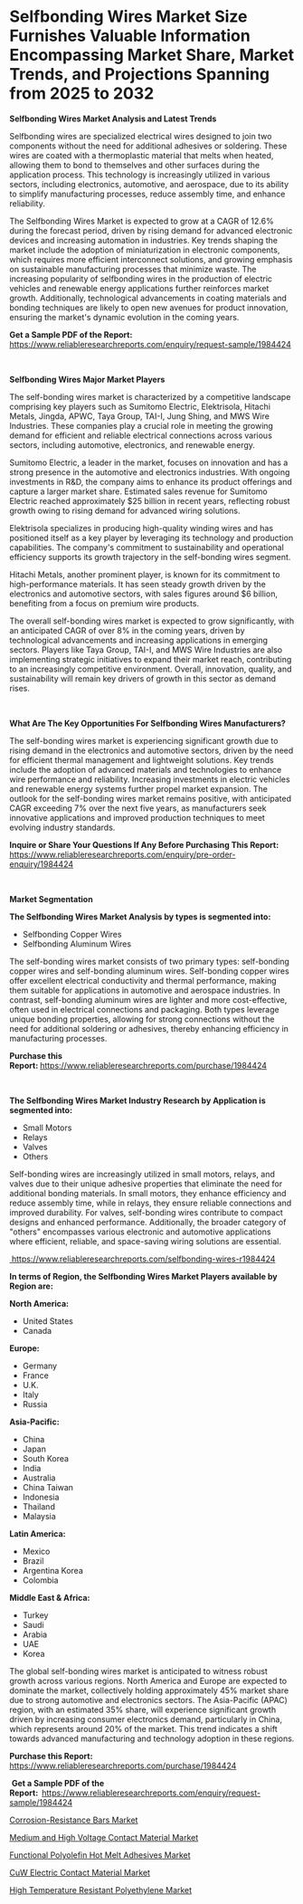 <p><h1>Selfbonding Wires Market Size Furnishes Valuable Information Encompassing Market Share, Market Trends, and Projections Spanning from 2025 to 2032</h1></p><p><strong>Selfbonding Wires Market Analysis and Latest Trends</strong></p>
<p><p>Selfbonding wires are specialized electrical wires designed to join two components without the need for additional adhesives or soldering. These wires are coated with a thermoplastic material that melts when heated, allowing them to bond to themselves and other surfaces during the application process. This technology is increasingly utilized in various sectors, including electronics, automotive, and aerospace, due to its ability to simplify manufacturing processes, reduce assembly time, and enhance reliability.</p><p>The Selfbonding Wires Market is expected to grow at a CAGR of 12.6% during the forecast period, driven by rising demand for advanced electronic devices and increasing automation in industries. Key trends shaping the market include the adoption of miniaturization in electronic components, which requires more efficient interconnect solutions, and growing emphasis on sustainable manufacturing processes that minimize waste. The increasing popularity of selfbonding wires in the production of electric vehicles and renewable energy applications further reinforces market growth. Additionally, technological advancements in coating materials and bonding techniques are likely to open new avenues for product innovation, ensuring the market's dynamic evolution in the coming years.</p></p>
<p><strong>Get a Sample PDF of the Report:&nbsp;</strong> <a href="https://www.reliableresearchreports.com/enquiry/request-sample/1984424?utm_campaign=38&utm_medium=2&utm_source=Github&utm_content=ia&utm_term=05022025&utm_id=selfbonding-wires">https://www.reliableresearchreports.com/enquiry/request-sample/1984424</a></p>
<p>&nbsp;</p>
<p><strong>Selfbonding Wires Major Market Players</strong></p>
<p><p>The self-bonding wires market is characterized by a competitive landscape comprising key players such as Sumitomo Electric, Elektrisola, Hitachi Metals, Jingda, APWC, Taya Group, TAI-I, Jung Shing, and MWS Wire Industries. These companies play a crucial role in meeting the growing demand for efficient and reliable electrical connections across various sectors, including automotive, electronics, and renewable energy.</p><p>Sumitomo Electric, a leader in the market, focuses on innovation and has a strong presence in the automotive and electronics industries. With ongoing investments in R&D, the company aims to enhance its product offerings and capture a larger market share. Estimated sales revenue for Sumitomo Electric reached approximately $25 billion in recent years, reflecting robust growth owing to rising demand for advanced wiring solutions.</p><p>Elektrisola specializes in producing high-quality winding wires and has positioned itself as a key player by leveraging its technology and production capabilities. The company's commitment to sustainability and operational efficiency supports its growth trajectory in the self-bonding wires segment.</p><p>Hitachi Metals, another prominent player, is known for its commitment to high-performance materials. It has seen steady growth driven by the electronics and automotive sectors, with sales figures around $6 billion, benefiting from a focus on premium wire products.</p><p>The overall self-bonding wires market is expected to grow significantly, with an anticipated CAGR of over 8% in the coming years, driven by technological advancements and increasing applications in emerging sectors. Players like Taya Group, TAI-I, and MWS Wire Industries are also implementing strategic initiatives to expand their market reach, contributing to an increasingly competitive environment. Overall, innovation, quality, and sustainability will remain key drivers of growth in this sector as demand rises.</p></p>
<p>&nbsp;</p>
<p><strong>What Are The Key Opportunities For Selfbonding Wires Manufacturers?</strong></p>
<p><p>The self-bonding wires market is experiencing significant growth due to rising demand in the electronics and automotive sectors, driven by the need for efficient thermal management and lightweight solutions. Key trends include the adoption of advanced materials and technologies to enhance wire performance and reliability. Increasing investments in electric vehicles and renewable energy systems further propel market expansion. The outlook for the self-bonding wires market remains positive, with anticipated CAGR exceeding 7% over the next five years, as manufacturers seek innovative applications and improved production techniques to meet evolving industry standards.</p></p>
<p><strong>Inquire or Share Your Questions If Any Before Purchasing This Report:</strong> <a href="https://www.reliableresearchreports.com/enquiry/pre-order-enquiry/1984424?utm_campaign=38&utm_medium=2&utm_source=Github&utm_content=ia&utm_term=05022025&utm_id=selfbonding-wires">https://www.reliableresearchreports.com/enquiry/pre-order-enquiry/1984424</a></p>
<p>&nbsp;</p>
<p><strong>Market Segmentation</strong></p>
<p><strong>The Selfbonding Wires Market Analysis by types is segmented into:</strong></p>
<p><ul><li>Selfbonding Copper Wires</li><li>Selfbonding Aluminum Wires</li></ul></p>
<p><p>The self-bonding wires market consists of two primary types: self-bonding copper wires and self-bonding aluminum wires. Self-bonding copper wires offer excellent electrical conductivity and thermal performance, making them suitable for applications in automotive and aerospace industries. In contrast, self-bonding aluminum wires are lighter and more cost-effective, often used in electrical connections and packaging. Both types leverage unique bonding properties, allowing for strong connections without the need for additional soldering or adhesives, thereby enhancing efficiency in manufacturing processes.</p></p>
<p><strong>Purchase this Report:&nbsp;</strong><a href="https://www.reliableresearchreports.com/purchase/1984424?utm_campaign=38&utm_medium=2&utm_source=Github&utm_content=ia&utm_term=05022025&utm_id=selfbonding-wires">https://www.reliableresearchreports.com/purchase/1984424</a></p>
<p>&nbsp;</p>
<p><strong>The Selfbonding Wires Market Industry Research by Application is segmented into:</strong></p>
<p><ul><li>Small Motors</li><li>Relays</li><li>Valves</li><li>Others</li></ul></p>
<p><p>Self-bonding wires are increasingly utilized in small motors, relays, and valves due to their unique adhesive properties that eliminate the need for additional bonding materials. In small motors, they enhance efficiency and reduce assembly time, while in relays, they ensure reliable connections and improved durability. For valves, self-bonding wires contribute to compact designs and enhanced performance. Additionally, the broader category of "others" encompasses various electronic and automotive applications where efficient, reliable, and space-saving wiring solutions are essential.</p></p>
<p><a href="https://www.reliableresearchreports.com/selfbonding-wires-r1984424?utm_campaign=38&utm_medium=2&utm_source=Github&utm_content=ia&utm_term=05022025&utm_id=selfbonding-wires">&nbsp;https://www.reliableresearchreports.com/selfbonding-wires-r1984424</a></p>
<p><strong>In terms of Region, the Selfbonding Wires Market Players available by Region are:</strong></p>
<p>
    <p> <strong> North America: </strong>
        <ul>
            <li>United States</li>
            <li>Canada</li>
        </ul>
        </p> 
    <p> <strong> Europe: </strong>
        <ul>
            <li>Germany</li>
            <li>France</li>
            <li>U.K.</li>
            <li>Italy</li>
            <li>Russia</li>
        </ul>
        </p> 
    <p> <strong> Asia-Pacific: </strong>
        <ul>
            <li>China</li>
            <li>Japan</li>
            <li>South Korea</li>
            <li>India</li>
            <li>Australia</li>
            <li>China Taiwan</li>
            <li>Indonesia</li>
            <li>Thailand</li>
            <li>Malaysia</li>
        </ul>
        </p> 
    <p> <strong> Latin America: </strong>
        <ul>
            <li>Mexico</li>
            <li>Brazil</li>
            <li>Argentina Korea</li>
            <li>Colombia</li>
        </ul>
        </p> 
    <p> <strong> Middle East & Africa: </strong>
        <ul>
            <li>Turkey</li>
            <li>Saudi</li>
            <li>Arabia</li>
            <li>UAE</li>
            <li>Korea</li>
        </ul>
    </p>
    </p>
<p><p>The global self-bonding wires market is anticipated to witness robust growth across various regions. North America and Europe are expected to dominate the market, collectively holding approximately 45% market share due to strong automotive and electronics sectors. The Asia-Pacific (APAC) region, with an estimated 35% share, will experience significant growth driven by increasing consumer electronics demand, particularly in China, which represents around 20% of the market. This trend indicates a shift towards advanced manufacturing and technology adoption in these regions.</p></p>
<p><strong>Purchase this Report: </strong><a href="https://www.reliableresearchreports.com/purchase/1984424?utm_campaign=38&utm_medium=2&utm_source=Github&utm_content=ia&utm_term=05022025&utm_id=selfbonding-wires">https://www.reliableresearchreports.com/purchase/1984424</a></p>
<p>&nbsp;<strong>Get a Sample PDF of the Report:&nbsp;&nbsp;</strong><a href="https://www.reliableresearchreports.com/enquiry/request-sample/1984424?utm_campaign=38&utm_medium=2&utm_source=Github&utm_content=ia&utm_term=05022025&utm_id=selfbonding-wires">https://www.reliableresearchreports.com/enquiry/request-sample/1984424</a></p>
<p><strong></strong></p>
<p><p><a href="https://github.com/zurubting/Market-Research-Report-List-1/blob/main/corrosion-resistance-bars-market.md?utm_campaign=38&utm_medium=2&utm_source=Github&utm_content=ia&utm_term=05022025&utm_id=selfbonding-wires">Corrosion-Resistance Bars Market</a></p><p><a href="https://github.com/penglatilles/Market-Research-Report-List-1/blob/main/medium-and-high-voltage-contact-material-market.md?utm_campaign=38&utm_medium=2&utm_source=Github&utm_content=ia&utm_term=05022025&utm_id=selfbonding-wires">Medium and High Voltage Contact Material Market</a></p><p><a href="https://github.com/ternainglin/Market-Research-Report-List-1/blob/main/functional-polyolefin-hot-melt-adhesives-market.md?utm_campaign=38&utm_medium=2&utm_source=Github&utm_content=ia&utm_term=05022025&utm_id=selfbonding-wires">Functional Polyolefin Hot Melt Adhesives Market</a></p><p><a href="https://github.com/saaindosya/Market-Research-Report-List-1/blob/main/cuw-electric-contact-material-market.md?utm_campaign=38&utm_medium=2&utm_source=Github&utm_content=ia&utm_term=05022025&utm_id=selfbonding-wires">CuW Electric Contact Material Market</a></p><p><a href="https://github.com/lalolatiot/Market-Research-Report-List-1/blob/main/high-temperature-resistant-polyethylene-market.md?utm_campaign=38&utm_medium=2&utm_source=Github&utm_content=ia&utm_term=05022025&utm_id=selfbonding-wires">High Temperature Resistant Polyethylene Market</a></p></p>
